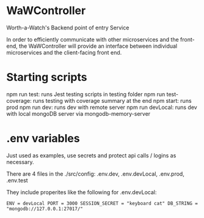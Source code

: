# WaWController
Worth-a-Watch's Backend point of entry Service

In order to efficiently communicate with other microservices and the front-end, the WaWController will provide an interface between individual microservices and the client-facing front end.

# Starting scripts

npm run test: runs Jest testing scripts in testing folder
npm run test-coverage: runs testing with coverage summary at the end
npm start: runs prod 
npm run dev: runs dev with remote server
npm run devLocal: runs dev with local mongoDB server via mongodb-memory-server

# .env variables
Just used as examples, use secrets and protect api calls / logins as necessary.

There are 4 files in the ./src/config: .env.dev, .env.devLocal, .env.prod, .env.test

They include properites like the following for .env.devLocal:

`ENV = devLocal
PORT = 3000
SESSION_SECRET = "keyboard cat"
DB_STRING = "mongodb://127.0.0.1:27017/"`